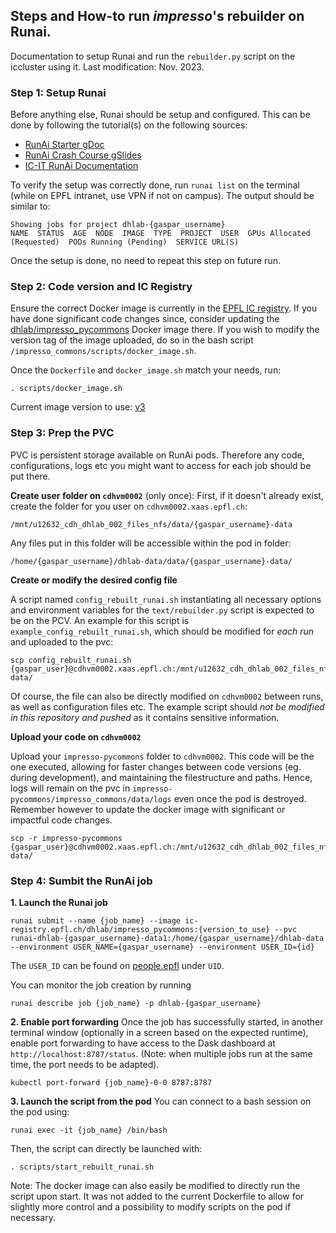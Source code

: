 ## Steps and How-to run _impresso_'s rebuilder on Runai.

Documentation to setup Runai and run the `rebuilder.py` script on the iccluster using it.
Last modification: Nov. 2023.

### Step 1: Setup Runai

Before anything else, Runai should be setup and configured. This can be done by following the tutorial(s) on the following sources:
- [RunAi Starter gDoc](https://docs.google.com/document/d/1--QB_9PLSK6LAEDfIirR5aptWHi9Ri5BxCwT7LXz29M/edit)
- [RunAi Crash Course gSlides](https://docs.google.com/presentation/d/15UY_8wZGGQW_sLzcaOPaMjeU5nneraRfsWPjf8uF7cc/edit#slide=id.p)
- [IC-IT RunAi Documentation](https://icitdocs.epfl.ch/display/clusterdocs/Getting+Started+with+RunAI)

To verify the setup was correctly done, run `runai list` on the terminal (while on EPFL intranet, use VPN if not on campus). The output should be similar to: 
```
Showing jobs for project dhlab-{gaspar_username}
NAME  STATUS  AGE  NODE  IMAGE  TYPE  PROJECT  USER  GPUs Allocated (Requested)  PODs Running (Pending)  SERVICE URL(S)
```

Once the setup is done, no need to repeat this step on future run.

### Step 2: Code version and IC Registry

Ensure the correct Docker image is currently in the [EPFL IC registry](https://ic-registry.epfl.ch/harbor/projects).
If you have done significant code changes since, consider updating the [dhlab/impresso_pycommons](https://ic-registry.epfl.ch/harbor/projects/25/repositories/dhlab%2Fimpresso_pycommons) Docker image there.
If you wish to modify the version tag of the image uploaded, do so in the bash script `/impresso_commons/scripts/docker_image.sh`.

Once the `Dockerfile` and `docker_image.sh` match your needs, run:
```
. scripts/docker_image.sh         
```

Current image version to use: [v3](https://ic-registry.epfl.ch/harbor/projects/25/repositories/dhlab%2Fimpresso_pycommons/tags/v3)

### Step 3: Prep the PVC

PVC is persistent storage available on RunAi pods. Therefore any code, configurations, logs etc you might want to access for each job should be put there. 

**Create user folder on `cdhvm0002`** (only once):
First, if it doesn't already exist, create the folder for you user on `cdhvm0002.xaas.epfl.ch`:
```
/mnt/u12632_cdh_dhlab_002_files_nfs/data/{gaspar_username}-data        
```

Any files put in this folder will be accessible within the pod in folder:
```
/home/{gaspar_username}/dhlab-data/data/{gaspar_username}-data/
```

**Create or modify the desired config file**

A script named `config_rebuilt_runai.sh` instantiating all necessary options and environment variables for the `text/rebuilder.py` script is expected to be on the PCV.
An example for this script is `example_config_rebuilt_runai.sh`, which should be modified for _each run_ and uploaded to the pvc:
```
scp config_rebuilt_runai.sh {gaspar_user}@cdhvm0002.xaas.epfl.ch:/mnt/u12632_cdh_dhlab_002_files_nfs/data/{gaspar_username}-data/        
```

Of course, the file can also be directly modified on `cdhvm0002` between runs, as well as configuration files etc.
The example script should _not be modified in this repository and pushed_ as it contains sensitive information.

**Upload your code on `cdhvm0002`**

Upload your `impresso-pycommons` folder to `cdhvm0002`. This code will be the one executed, allowing for faster changes between code versions (eg. during development), and maintaining the filestructure and paths. Hence, logs will remain on the pvc in `impresso-pycommons/impresso_commons/data/logs` even once the pod is destroyed.
Remember however to update the docker image with significant or impactful code changes.
```
scp -r impresso-pycommons {gaspar_user}@cdhvm0002.xaas.epfl.ch:/mnt/u12632_cdh_dhlab_002_files_nfs/data/{gaspar_username}-data/        
```

### Step 4: Sumbit the RunAi job

**1. Launch the Runai job**
```
runai submit --name {job_name} --image ic-registry.epfl.ch/dhlab/impresso_pycommons:{version_to_use} --pvc runai-dhlab-{gaspar_username}-data1:/home/{gaspar_username}/dhlab-data --environment USER_NAME={gaspar_username} --environment USER_ID={id}
```

The `USER_ID` can be found on [people.epfl](https://people.epfl.ch/) under `UID`.

You can monitor the job creation by running
```
runai describe job {job_name} -p dhlab-{gaspar_username}
```

**2. Enable port forwarding**
Once the job has successfully started, in another terminal window (optionally in a screen based on the expected runtime), enable port forwarding to have access to the Dask dashboard at `http://localhost:8787/status`. 
(Note: when multiple jobs run at the same time, the port needs to be adapted).
```
kubectl port-forward {job_name}-0-0 8787:8787         
```

**3. Launch the script from the pod**
You can connect to a bash session on the pod using:
```
runai exec -it {job_name} /bin/bash           
```

Then, the script can directly be launched with:
```
. scripts/start_rebuilt_runai.sh  
```

Note: The docker image can also easily be modified to directly run the script upon start. It was not added to the current Dockerfile to allow for slightly more control and a possibility to modify scripts on the pod if necessary.